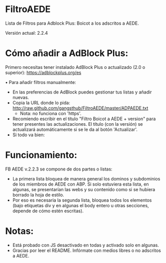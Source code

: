FiltroAEDE
==========

Lista de Filtros para Adblock Plus: Boicot a los adscritos a AEDE.

Versión actual: 2.2.4


Cómo añadir a AdBlock Plus:
====================

Primero necesitas tener instalado AdBlock Plus o actualizado (2.0 o superior): https://adblockplus.org/es

• Para añadir filtros manualmente:

- En las preferencias de AdBlock puedes gestionar tus listas y añadir nuevas. 
- Copia la URL donde lo pida: http://raw.github.com/gangsthub/FiltroAEDE/master/ADPAEDE.txt
    - Nota: no funciona con 'https'.
- Recomiendo escribir en el título "Filtro Boicot a AEDE + version" para tener presentes las actualizaciones. El título (con la versión) se actualizará automáticamente si se le da al botón 'Actualizar'.
- Si todo va bien:


Funcionamiento:
====================

FB AEDE v.2.2.3 se compone de dos partes o listas:

- La primera lista bloquea de manera general los dominos y subdominios de los miembros de AEDE con ABP. Si solo estuviera esta lista, en algunas, se presentarían las webs y su contenido como si se hubiera borrado la hoja de estilo.
- Por eso es necesaria la segunda lista, bloquea todos los elementos (bajo etiquetas div y en algunas el body entero u otras secciones, depende de cómo estén escritas).


Notas:
====================
- Está probado con JS desactivado en todas y activado solo en algunas. 
- Gracias por leer el README. Infórmate con medios libres o no adscritos a AEDE.
